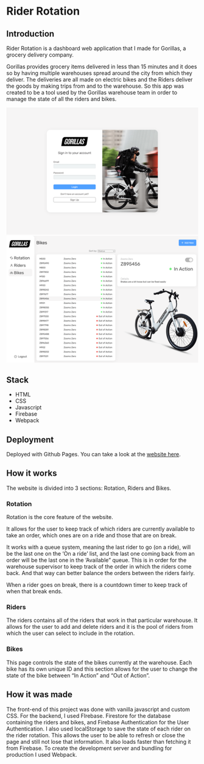# Rider Rotation

## Introduction

Rider Rotation is a dashboard web application that I made for Gorillas, a grocery delivery company.

Gorillas provides grocery items delivered in less than 15 minutes and it does so by having multiple warehouses spread around the city from which they deliver.
The deliveries are all made on electric bikes and the Riders deliver the goods by making trips from and to the warehouse.
So this app was created to be a tool used by the Gorillas warehouse team in order to manage the state of all the riders and bikes.

![Screenshot](login-screenshot.png)
![Screenshot](bikes-screenshot.png)

## Stack

- HTML
- CSS
- Javascript
- Firebase
- Webpack

## Deployment

Deployed with Github Pages. You can take a look at the [website here](https://joaodmonteiro.github.io/rider-rotation).

## How it works

The website is divided into 3 sections: Rotation, Riders and Bikes.

### Rotation

Rotation is the core feature of the website.

It allows for the user to keep track of which riders are currently available to take an order, which ones are on a ride and those that are on break.

It works with a queue system, meaning the last rider to go (on a ride), will be the last one on the ‘On a ride’ list, and the last one coming back from an order will be the last one in the ‘Available” queue.
This is in order for the warehouse supervisor to keep track of the order in which the riders come back. And that way can better balance the orders between the riders fairly.

When a rider goes on break, there is a countdown timer to keep track of when that break ends.

### Riders

The riders contains all of the riders that work in that particular warehouse. It allows for the user to add and delete riders and it is the pool of riders from which the user can select to include in the rotation.

### Bikes

This page controls the state of the bikes currently at the warehouse. Each bike has its own unique ID and this section allows for the user to change the state of the bike between “In Action” and “Out of Action”.

## How it was made

The front-end of this project was done with vanilla javascript and custom CSS. For the backend, I used FIrebase. Firestore for the database containing the riders and bikes, and Firebase Authentication for the User Authentication.
I also used localStorage to save the state of each rider on the rider rotation. This allows the user to be able to refresh or close the page and still not lose that information. It also loads faster than fetching it from Firebase.
To create the development server and bundling for production I used Webpack.
